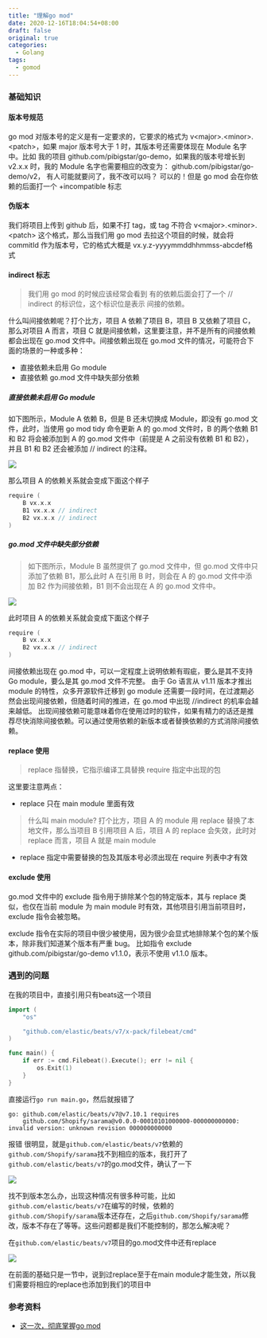 ```yaml
---
title: "理解go mod"
date: 2020-12-16T18:04:54+08:00
draft: false
original: true
categories: 
  - Golang
tags: 
  - gomod
---
```


### 基础知识

#### 版本号规范

go mod 对版本号的定义是有一定要求的，它要求的格式为 v\<major\>.\<minor\>.\<patch\>，如果 major 版本号大于 1 时，其版本号还需要体现在 Module 名字中。比如 我的项目 github.com/pibigstar/go-demo，如果我的版本号增长到 v2.x.x 时，我的 Module 名字也需要相应的改变为： github.com/pibigstar/go-demo/v2， 有人可能就要问了，我不改可以吗？ 可以的！但是 go mod 会在你依赖的后面打一个 +incompatible 标志

#### 伪版本

我们将项目上传到 github 后，如果不打 tag，或 tag 不符合 v\<major\>.\<minor\>.\<patch\> 这个格式，那么当我们用 go mod 去拉这个项目的时候，就会将 commitId 作为版本号，它的格式大概是 vx.y.z-yyyymmddhhmmss-abcdef格式

#### indirect 标志

> 我们用 go mod 的时候应该经常会看到 有的依赖后面会打了一个 // indirect 的标识位，这个标识位是表示 间接的依赖。

什么叫间接依赖呢？打个比方，项目 A 依赖了项目 B，项目 B 又依赖了项目 C，那么对项目 A 而言，项目 C 就是间接依赖，这里要注意，并不是所有的间接依赖都会出现在 go.mod 文件中。间接依赖出现在 go.mod 文件的情况，可能符合下面的场景的一种或多种：

* 直接依赖未启用 Go module
* 直接依赖 go.mod 文件中缺失部分依赖

##### 直接依赖未启用 Go module

如下图所示，Module A 依赖 B，但是 B 还未切换成 Module，即没有 go.mod 文件，此时，当使用 go mod tidy 命令更新 A 的 go.mod 文件时，B 的两个依赖 B1 和 B2 将会被添加到 A 的 go.mod 文件中（前提是 A 之前没有依赖 B1 和 B2），并且 B1 和 B2 还会被添加 // indirect 的注释。

![](/理解gomod/f9WLznfssH.png)

那么项目 A 的依赖关系就会变成下面这个样子

```go
require (
    B vx.x.x
    B1 vx.x.x // indirect
    B2 vx.x.x // indirect
)
```

##### go.mod 文件中缺失部分依赖

> 如下图所示，Module B 虽然提供了 go.mod 文件中，但 go.mod 文件中只添加了依赖 B1，那么此时 A 在引用 B 时，则会在 A 的 go.mod 文件中添加 B2 作为间接依赖，B1 则不会出现在 A 的 go.mod 文件中。

![](/理解gomod/1w2MVOkx0Z.png)

此时项目 A 的依赖关系就会变成下面这个样子

```go
require (
    B vx.x.x
    B2 vx.x.x // indirect
)
```

间接依赖出现在 go.mod 中，可以一定程度上说明依赖有瑕疵，要么是其不支持 Go module，要么是其 go.mod 文件不完整。
由于 Go 语言从 v1.11 版本才推出 module 的特性，众多开源软件迁移到 go module 还需要一段时间，在过渡期必然会出现间接依赖，但随着时间的推进，在 go.mod 中出现 //indirect 的机率会越来越低。
出现间接依赖可能意味着你在使用过时的软件，如果有精力的话还是推荐尽快消除间接依赖。可以通过使用依赖的新版本或者替换依赖的方式消除间接依赖。

#### replace 使用

> replace 指替换，它指示编译工具替换 require 指定中出现的包

这里要注意两点：

* replace 只在 main module 里面有效

> 什么叫 main module? 打个比方，项目 A 的 module 用 replace 替换了本地文件，那么当项目 B 引用项目 A 后，项目 A 的 replace 会失效，此时对 replace 而言，项目 A 就是 main module

* replace 指定中需要替换的包及其版本号必须出现在 require 列表中才有效

#### exclude 使用

go.mod 文件中的 exclude 指令用于排除某个包的特定版本，其与 replace 类似，也仅在当前 module 为 main module 时有效，其他项目引用当前项目时，exclude 指令会被忽略。

exclude 指令在实际的项目中很少被使用，因为很少会显式地排除某个包的某个版本，除非我们知道某个版本有严重 bug。 比如指令 exclude github.com/pibigstar/go-demo v1.1.0，表示不使用 v1.1.0 版本。


### 遇到的问题

在我的项目中，直接引用只有beats这一个项目

```go
import (
	"os"

	"github.com/elastic/beats/v7/x-pack/filebeat/cmd"
)

func main() {
	if err := cmd.Filebeat().Execute(); err != nil {
		os.Exit(1)
	}
}
```

直接运行`go run main.go`，然后就报错了

```
go: github.com/elastic/beats/v7@v7.10.1 requires
	github.com/Shopify/sarama@v0.0.0-00010101000000-000000000000: invalid version: unknown revision 000000000000
```

报错 很明显，就是`github.com/elastic/beats/v7`依赖的`github.com/Shopify/sarama`找不到相应的版本，我打开了`github.com/elastic/beats/v7`的go.mod文件，确认了一下

![](/理解gomod/beatsmod.png)

找不到版本怎么办，出现这种情况有很多种可能，比如`github.com/elastic/beats/v7`在编写的时候，依赖的`github.com/Shopify/sarama`版本还存在，之后`github.com/Shopify/sarama`修改，版本不存在了等等。这些问题都是我们不能控制的，那怎么解决呢？

在`github.com/elastic/beats/v7`项目的go.mod文件中还有replace

![](/理解gomod/beatsreplace.png)

在前面的基础只是一节中，说到过replace至于在main module才能生效，所以我们需要将相应的replace也添加到我们的项目中

### 参考资料

* [这一次，彻底掌握go mod](https://learnku.com/articles/47737)
